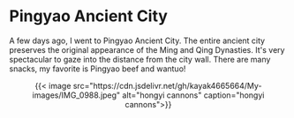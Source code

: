 # Pingyao Ancient City


A few days ago, I went to Pingyao Ancient City. The entire ancient city preserves the original appearance of the Ming and Qing Dynasties. It's very spectacular to gaze into the distance from the city wall. There are many snacks, my favorite is Pingyao beef and wantuo!
<!--more-->

<div align="center">
{{< image src="https://cdn.jsdelivr.net/gh/kayak4665664/My-images/IMG_0988.jpeg" alt="hongyi cannons" caption="hongyi cannons">}}
</div>
